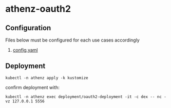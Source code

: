 # athenz-oauth2

## Configuration

Files below must be configured for each use cases accordingly

1. [config.yaml](kustomize/athenz-oauth2/dex/config.yaml)

## Deployment

```
kubectl -n athenz apply -k kustomize
```

confirm deployment with:

```
kubectl -n athenz exec deployment/oauth2-deployment -it -c dex -- nc -vz 127.0.0.1 5556
```

